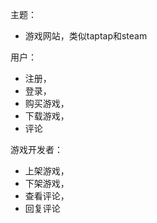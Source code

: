 主题：

- 游戏网站，类似taptap和steam

用户：

- 注册，
- 登录，
- 购买游戏，
- 下载游戏，
- 评论

游戏开发者：

- 上架游戏，
- 下架游戏，
- 查看评论，
- 回复评论

